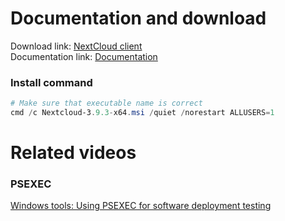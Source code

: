 # Documentation and download
Download link: [NextCloud client](https://nextcloud.com/install/) <br />
Documentation link: [Documentation](https://docs.nextcloud.com/desktop/3.4/installing.html)

### Install command
```powershell
# Make sure that executable name is correct
cmd /c Nextcloud-3.9.3-x64.msi /quiet /norestart ALLUSERS=1
```

# Related videos <br />
###  PSEXEC
[Windows tools: Using PSEXEC for software deployment testing](https://youtu.be/9ywdTna_TLc) <br />
